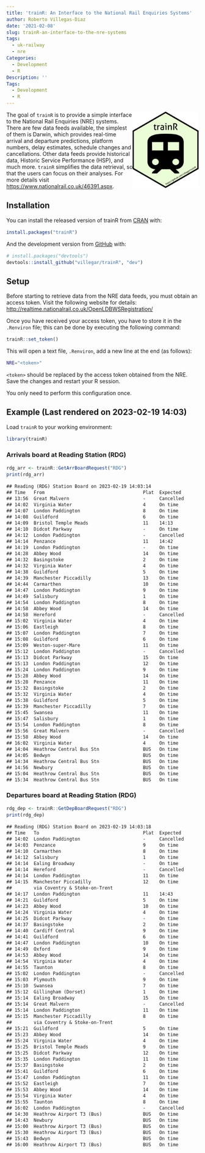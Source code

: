 ```yaml
---
title: 'trainR: An Interface to the National Rail Enquiries Systems'
author: Roberto Villegas-Diaz
date: '2021-02-08'
slug: trainR-an-interface-to-the-nre-systems
tags:
  - uk-railway
  - nre
Categories:
  - Development
  - R
Description: ''
Tags:
  - Development
  - R
---
```


<img src="https://raw.githubusercontent.com/villegar/trainR/main/inst/images/logo.png" alt="logo" align="right" height=200px/>

The goal of `trainR` is to provide a simple interface to the 
National Rail Enquiries (NRE) systems. There are few data feeds 
available, the simplest of them is Darwin, which provides real-time 
arrival and departure predictions, platform numbers, delay estimates, 
schedule changes and cancellations. Other data feeds provide historical 
data, Historic Service Performance (HSP), and much more. `trainR` 
simplifies the data retrieval, so that the users can focus on their 
analyses. For more details visit 
https://www.nationalrail.co.uk/46391.aspx.

## Installation

You can install the released version of trainR from [CRAN](https://CRAN.R-project.org) with:

``` r
install.packages("trainR")
```

And the development version from [GitHub](https://github.com/) with:

``` r
# install.packages("devtools")
devtools::install_github("villegar/trainR", "dev")
```

## Setup
Before starting to retrieve data from the NRE data feeds, you must obtain an access token. 
Visit the following website for details: http://realtime.nationalrail.co.uk/OpenLDBWSRegistration/

Once you have received your access token, you have to store it in the `.Renviron` file; this can be 
done by executing the following command:


```r
trainR::set_token()
```

This will open a text file, `.Renviron`, add a new line at the end (as follows):

```bash
NRE="<token>"
```

`<token>` should be replaced by the access token obtained from the NRE. Save the changes and restart 
your R session.

You only need to perform this configuration once.

## Example (Last rendered on 2023-02-19 14:03)

Load `trainR` to your working environment:

```r
library(trainR)
```

### Arrivals board at Reading Station (RDG)


```r
rdg_arr <- trainR::GetArrBoardRequest("RDG")
print(rdg_arr)
```

```
## Reading (RDG) Station Board on 2023-02-19 14:03:14
## Time   From                                    Plat  Expected
## 13:56  Great Malvern                           -     Cancelled
## 14:02  Virginia Water                          4     On time
## 14:07  London Paddington                       8     On time
## 14:08  Guildford                               6     On time
## 14:09  Bristol Temple Meads                    11    14:13
## 14:10  Didcot Parkway                          -     On time
## 14:12  London Paddington                       -     Cancelled
## 14:14  Penzance                                11    14:42
## 14:19  London Paddington                       -     On time
## 14:28  Abbey Wood                              14    On time
## 14:32  Basingstoke                             2     On time
## 14:32  Virginia Water                          4     On time
## 14:38  Guildford                               5     On time
## 14:39  Manchester Piccadilly                   13    On time
## 14:44  Carmarthen                              10    On time
## 14:47  London Paddington                       9     On time
## 14:49  Salisbury                               1     On time
## 14:54  London Paddington                       8     On time
## 14:58  Abbey Wood                              14    On time
## 14:58  Hereford                                -     Cancelled
## 15:02  Virginia Water                          4     On time
## 15:06  Eastleigh                               8     On time
## 15:07  London Paddington                       7     On time
## 15:08  Guildford                               6     On time
## 15:09  Weston-super-Mare                       11    On time
## 15:12  London Paddington                       -     Cancelled
## 15:13  Didcot Parkway                          15    On time
## 15:13  London Paddington                       12    On time
## 15:24  London Paddington                       9     On time
## 15:28  Abbey Wood                              14    On time
## 15:28  Penzance                                11    On time
## 15:32  Basingstoke                             2     On time
## 15:32  Virginia Water                          4     On time
## 15:38  Guildford                               5     On time
## 15:39  Manchester Piccadilly                   7     On time
## 15:45  Swansea                                 11    On time
## 15:47  Salisbury                               1     On time
## 15:54  London Paddington                       8     On time
## 15:56  Great Malvern                           -     Cancelled
## 15:58  Abbey Wood                              14    On time
## 16:02  Virginia Water                          4     On time
## 14:04  Heathrow Central Bus Stn                BUS   On time
## 14:05  Bedwyn                                  BUS   On time
## 14:34  Heathrow Central Bus Stn                BUS   On time
## 14:56  Newbury                                 BUS   On time
## 15:04  Heathrow Central Bus Stn                BUS   On time
## 15:34  Heathrow Central Bus Stn                BUS   On time
```

### Departures board at Reading Station (RDG)


```r
rdg_dep <- trainR::GetDepBoardRequest("RDG")
print(rdg_dep)
```

```
## Reading (RDG) Station Board on 2023-02-19 14:03:18
## Time   To                                      Plat  Expected
## 14:02  London Paddington                       -     Cancelled
## 14:03  Penzance                                9     On time
## 14:10  Carmarthen                              8     On time
## 14:12  Salisbury                               1     On time
## 14:14  Ealing Broadway                         -     On time
## 14:14  Hereford                                -     Cancelled
## 14:14  London Paddington                       11    On time
## 14:15  Manchester Piccadilly                   12    On time
##        via Coventry & Stoke-on-Trent           
## 14:17  London Paddington                       11    14:43
## 14:21  Guildford                               5     On time
## 14:23  Abbey Wood                              10    On time
## 14:24  Virginia Water                          4     On time
## 14:25  Didcot Parkway                          -     On time
## 14:37  Basingstoke                             2     On time
## 14:40  Cardiff Central                         9     On time
## 14:41  Guildford                               6     On time
## 14:47  London Paddington                       10    On time
## 14:49  Oxford                                  9     On time
## 14:53  Abbey Wood                              14    On time
## 14:54  Virginia Water                          4     On time
## 14:55  Taunton                                 8     On time
## 15:02  London Paddington                       -     Cancelled
## 15:03  Plymouth                                9     On time
## 15:10  Swansea                                 7     On time
## 15:12  Gillingham (Dorset)                     1     On time
## 15:14  Ealing Broadway                         15    On time
## 15:14  Great Malvern                           -     Cancelled
## 15:14  London Paddington                       11    On time
## 15:15  Manchester Piccadilly                   8     On time
##        via Coventry & Stoke-on-Trent           
## 15:21  Guildford                               5     On time
## 15:23  Abbey Wood                              14    On time
## 15:24  Virginia Water                          4     On time
## 15:25  Bristol Temple Meads                    9     On time
## 15:25  Didcot Parkway                          12    On time
## 15:35  London Paddington                       11    On time
## 15:37  Basingstoke                             2     On time
## 15:41  Guildford                               6     On time
## 15:47  London Paddington                       11    On time
## 15:52  Eastleigh                               7     On time
## 15:53  Abbey Wood                              14    On time
## 15:54  Virginia Water                          4     On time
## 15:55  Taunton                                 8     On time
## 16:02  London Paddington                       -     Cancelled
## 14:30  Heathrow Airport T3 (Bus)               BUS   On time
## 14:43  Newbury                                 BUS   On time
## 15:00  Heathrow Airport T3 (Bus)               BUS   On time
## 15:30  Heathrow Airport T3 (Bus)               BUS   On time
## 15:43  Bedwyn                                  BUS   On time
## 16:00  Heathrow Airport T3 (Bus)               BUS   On time
```
